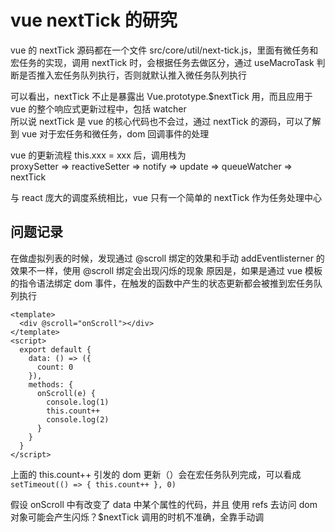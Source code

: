 # vue nextTick 的研究

vue 的 nextTick 源码都在一个文件 src/core/util/next-tick.js，里面有微任务和宏任务的实现，调用 nextTick 时，会根据任务去做区分，通过 useMacroTask 判断是否推入宏任务队列执行，否则就默认推入微任务队列执行

可以看出，nextTick 不止是暴露出 Vue.prototype.$nextTick 用，而且应用于 vue 的整个响应式更新过程中，包括 watcher  
所以说 nextTick 是 vue 的核心代码也不会过，通过 nextTick 的源码，可以了解到 vue 对于宏任务和微任务，dom 回调事件的处理

vue 的更新流程 this.xxx = xxx 后，调用栈为  
proxySetter => reactiveSetter => notify => update => queueWatcher => nextTick  

与 react 庞大的调度系统相比，vue 只有一个简单的 nextTick 作为任务处理中心

## 问题记录

在做虚拟列表的时候，发现通过 @scroll 绑定的效果和手动 addEventlisterner 的效果不一样，使用 @scroll 绑定会出现闪烁的现象
原因是，如果是通过 vue 模板的指令语法绑定 dom 事件，在触发的函数中产生的状态更新都会被推到宏任务队列执行

```vue
<template>
  <div @scroll="onScroll"></div>
</template>
<script>
  export default {
    data: () => ({
      count: 0
    }),
    methods: {
      onScroll(e) {
        console.log(1)
        this.count++
        console.log(2)
      }
    }
  }
</script>
```

上面的 this.count++ 引发的 dom 更新（）会在宏任务队列完成，可以看成 `setTimeout(() => { this.count++ }, 0)`

假设 onScroll 中有改变了 data 中某个属性的代码，并且
使用 refs 去访问 dom 对象可能会产生闪烁？$nextTick 调用的时机不准确，全靠手动调
